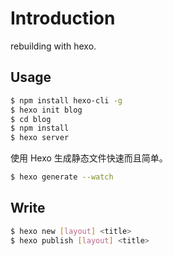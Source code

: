 # Introduction
rebuilding with hexo.

## Usage
```bash
$ npm install hexo-cli -g
$ hexo init blog
$ cd blog
$ npm install
$ hexo server
```

使用 Hexo 生成静态文件快速而且简单。
```bash
$ hexo generate --watch
```

## Write
```bash
$ hexo new [layout] <title>
$ hexo publish [layout] <title>
```